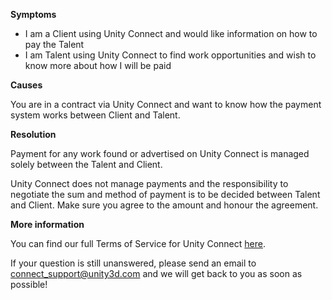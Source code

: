 
        

**Symptoms** 

*   I am a Client using Unity Connect and would like information on how to pay the Talent
*   I am Talent using Unity Connect to find work opportunities and wish to know more about how I will be paid

**Causes** 

You are in a contract via Unity Connect and want to know how the payment system works between Client and Talent.

**Resolution** 

Payment for any work found or advertised on Unity Connect is managed solely between the Talent and Client.

Unity Connect does not manage payments and the responsibility to negotiate the sum and method of payment is to be decided between Talent and Client. Make sure you agree to the amount and honour the agreement. 

**More information** 

You can find our full Terms of Service for Unity Connect [here](https://connect.unity.com/public/terms/terms.htm). 

If your question is still unanswered, please send an email to connect_support@unity3d.com and we will get back to you as soon as possible!

      